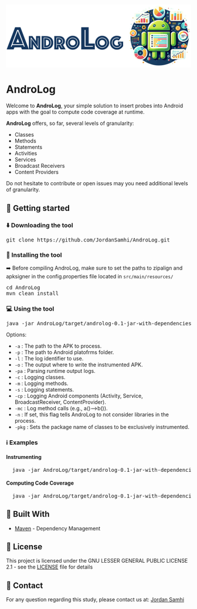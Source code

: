<p align="center">
<img width="1200px" src="https://github.com/JordanSamhi/AndroLog/blob/main/data/androlog_logo.png">
</p> 

# AndroLog

Welcome to **AndroLog**, your simple solution to insert probes into Android apps with the goal to compute code coverage at runtime.

**AndroLog** offers, so far, several levels of granularity:
- Classes
- Methods
- Statements
- Activities
- Services
- Broadcast Receivers
- Content Providers

Do not hesitate to contribute or open issues may you need additional levels of granularity.

## :rocket: Getting started

### :arrow_down: Downloading the tool

<pre>
git clone https://github.com/JordanSamhi/AndroLog.git
</pre>

### :wrench: Installing the tool

➡️ Before compiling AndroLog, make sure to set the paths to zipalign and apksigner in the config.properties file located in `src/main/resources/`

<pre>
cd AndroLog
mvn clean install
</pre>

### :computer: Using the tool

<pre>
java -jar AndroLog/target/androlog-0.1-jar-with-dependencies.jar <i>options</i>
</pre>

Options:

* ```-a``` : The path to the APK to process.
* ```-p``` : The path to Android platofrms folder.
* ```-l``` : The log identifier to use.
* ```-o``` :  The output where to write the instrumented APK.
* ```-pa``` : Parsing runtime output logs.
* ```-c``` : Logging classes.
* ```-m``` : Logging methods.
* ```-s``` : Logging statements.
* ```-cp``` : Logging Android components (Activity, Service, BroadcastReceiver, ContentProvider).
* ```-mc``` : Log method calls (e.g., a()-->b()).
* ```-n``` : If set, this flag tells AndroLog to not consider libraries in the process.
* ```-pkg``` : Sets the package name of classes to be exclusively instrumented.

### :information_source: Examples

#### Instrumenting

<pre>
  java -jar AndroLog/target/androlog-0.1-jar-with-dependencies.jar -p ./Androidplatforms/ -l MY_SUPER_LOG -o ./output/ -a my_app.apk -c -m -cp
</pre>

#### Computing Code Coverage

<pre>
  java -jar AndroLog/target/androlog-0.1-jar-with-dependencies.jar -p ./Androidplatforms/ -l MY_SUPER_LOG -a my_app.apk -c -m -cp -pa logs
</pre>

## :hammer: Built With

* [Maven](https://maven.apache.org/) - Dependency Management

## :page_with_curl: License

This project is licensed under the GNU LESSER GENERAL PUBLIC LICENSE 2.1 - see the [LICENSE](LICENSE) file for details

## :email: Contact

For any question regarding this study, please contact us at:
[Jordan Samhi](mailto:j.samhi@me.com)
